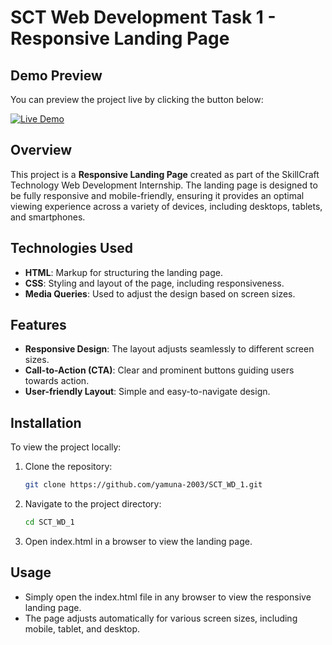 # SCT Web Development Task 1 - Responsive Landing Page
## Demo Preview
You can preview the project live by clicking the button below:

<a href="http://localhost:8000/LandingPage.html" target="_blank">
  <img src="https://img.shields.io/badge/Live%20Demo-Click%20Here-blue?style=for-the-badge" alt="Live Demo"/>
</a>


## Overview
This project is a **Responsive Landing Page** created as part of the SkillCraft Technology Web Development Internship. The landing page is designed to be fully responsive and mobile-friendly, ensuring it provides an optimal viewing experience across a variety of devices, including desktops, tablets, and smartphones.

## Technologies Used
- **HTML**: Markup for structuring the landing page.
- **CSS**: Styling and layout of the page, including responsiveness.
- **Media Queries**: Used to adjust the design based on screen sizes.

## Features
- **Responsive Design**: The layout adjusts seamlessly to different screen sizes.
- **Call-to-Action (CTA)**: Clear and prominent buttons guiding users towards action.
- **User-friendly Layout**: Simple and easy-to-navigate design.

## Installation

To view the project locally:

1. Clone the repository:
   ```bash
   git clone https://github.com/yamuna-2003/SCT_WD_1.git
2. Navigate to the project directory:
   ```bash
   cd SCT_WD_1
3. Open index.html in a browser to view the landing page.

## Usage
- Simply open the index.html file in any browser to view the responsive landing page.
- The page adjusts automatically for various screen sizes, including mobile, tablet, and desktop.
